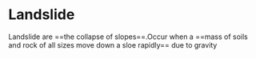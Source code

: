 # Landslide
Landslide are ==the collapse of slopes==.Occur when a ==mass of soils and rock of all sizes move down a sloe rapidly== due to gravity